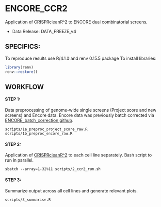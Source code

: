# ENCORE_CCR2
Application of CRISPRcleanR^2 to ENCORE dual combinatorial screens.
- Data Release: DATA_FREEZE_v4

## SPECIFICS:
To reproduce results use R/4.1.0 and renv 0.15.5 package
To install libraries:
```R
library(renv)
renv::restore()
```

## WORKFLOW

#### STEP 1:
Data preprocessing of genome-wide single screens (Project score and new screens) and Encore data.
Encore data was previously batch corrected via [ENCORE_batch_correction github](https://github.com/luciat-92/ENCORE_batch_correction.git). 
```
scripts/1a_preproc_project_score_raw.R 
scripts/1b_preproc_encore_raw.R
```

#### STEP 2:
Application of [CRISPRcleanR^2](https://github.com/luciat-92/CRISPRcleanRatSquared.git) to each cell line separately. Bash script to run in parallel.
```
sbatch --array=1-32%11 scripts/2_ccr2_run.sh
```

#### STEP 3:
Summarize output across all cell lines and generate relevant plots.
```
scripts/3_summarise.R
```


